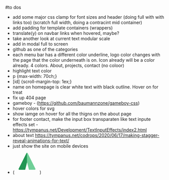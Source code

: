 #to dos

-   add some major css clamp for font sizes and header (doing full with with links too) (scratch full width, doing a contracint mid container)
-   add padding for template containers (wrappers)
-   translate(y) on navbar links when hovered, maybe?
-   take another look at current text modular scale
-   add in modal full to screen
-   github as one of the categories
-   each menu bar has a different color underline, logo color changes with the page that the color underneath is on. Icon already will be a color already. 4 colors. About, projects, contact (no coloor)
-   highlight text color
-   p {max-width: 70ch;}
-   [id] {scroll-margin-top: 1ex;}
-   name on homepage is clear white text with black outline. Hover on for treat
-   fix up 404 page
-   gameboy - (https://github.com/baumannzone/gameboy-css)
-   hover colors for svg
-   show iamge on hover for all the thigns on the about page
-   for footer contact, make the input box transparaten like text inpute effects set - https://tympanus.net/Development/TextInputEffects/index2.html
-   about text https://tympanus.net/codrops/2020/06/17/making-stagger-reveal-animations-for-text/
-   just show the site on mobile devices
- (<svg width="80" height="80" viewBox="0 0 80 80" fill="none" xmlns="http://www.w3.org/2000/svg">
  <path fill-rule="evenodd" clip-rule="evenodd" d="M41.789 14.3419C41.052 12.8678 38.9483 12.8678 38.2113 14.3419L13.4474 63.8697C12.7825 65.1995 13.7495 66.7642 15.2362 66.7642L33.9993 66.7642L39.9993 42.7642L45.9993 66.7642L64.7641 66.7642C66.2509 66.7642 67.2178 65.1995 66.5529 63.8697L41.789 14.3419Z" fill="#6FCF97" />
  <path d="M39.6521 13.2661V44.1527L33.9993 66.7642H15.2362C13.7495 66.7642 12.7825 65.1996 13.4474 63.8698L38.2113 14.3419C38.5194 13.7258 39.0662 13.3672 39.6521 13.2661Z" fill="#219653" />
</svg>)
